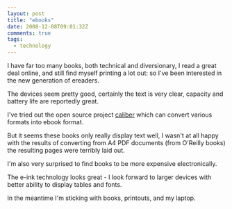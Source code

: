 ```yaml
---
layout: post
title: "ebooks"
date: 2008-12-08T09:01:32Z
comments: true
tags:
  - technology
---
```


I have far too many books, both technical and diversionary, I read a great deal online, and still find myself printing a lot out: so I've been interested in the new generation of ereaders.

The devices seem pretty good, certainly the text is very clear, capacity and battery life are reportedly great.

<!--more-->

I've tried out the open source project [caliber](http://calibre.kovidgoyal.net/) which can convert various formats into ebook format.

But it seems these books only really display text well, I wasn't at all happy with the results of converting from A4 PDF documents (from O'Reilly books) the resulting pages were terribly laid out.

I'm also very surprised to find books to be more expensive electronically.

The e-ink technology looks great - I look forward to larger devices with better ability to display tables and fonts.

In the meantime I'm sticking with books, printouts, and my laptop.
